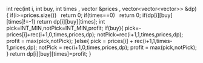 int rec(int i, int buy, int times , vector<int> &prices , vector<vector<vector<int>>> &dp){
if(i>=prices.size())    return 0;
if(times==0)    return 0;
if(dp[i][buy][times]!=-1)  return dp[i][buy][times];
int pick=INT_MIN,notPick=INT_MIN,profit;
if(buy){
pick=-prices[i]+rec(i+1,0,times,prices,dp);
notPick=rec(i+1,1,times,prices,dp);
profit = max(pick,notPick);
}else{
pick = prices[i] + rec(i+1,1,times-1,prices,dp);
notPick = rec(i+1,0,times,prices,dp);
profit = max(pick,notPick);
}
return dp[i][buy][times]=profit;
}